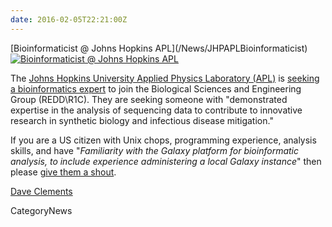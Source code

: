```yaml
---
date: 2016-02-05T22:21:00Z
---
```

<div class='newsItemHeader'>[Bioinformaticist @ Johns Hopkins APL](/News/JHPAPLBioinformaticist)</div>

<div class='right'><a href='https://jhuapl.taleo.net/careersection/2/jobdetail.ftl?job=11077'><img src='/Images/Logos/JHU_APL.png' alt='Bioinformaticist @ Johns Hopkins APL' /></a>
</div>

The [Johns Hopkins University Applied Physics Laboratory (APL)](http://www.jhuapl.edu/) is [seeking a bioinformatics expert](https://jhuapl.taleo.net/careersection/2/jobdetail.ftl?job=11077) to join the Biological Sciences and Engineering Group (REDD\R1C). They are seeking someone with "demonstrated expertise in the analysis of sequencing data to contribute to innovative research in synthetic biology and infectious disease mitigation."  

If you are a US citizen with Unix chops, programming experience, analysis skills, and have "*Familiarity with the Galaxy platform for bioinformatic analysis, to include experience administering a local Galaxy instance*" then please [give them a shout](https://jhuapl.taleo.net/careersection/2/jobdetail.ftl?job=11077).

[Dave Clements](/DaveClements)


CategoryNews
